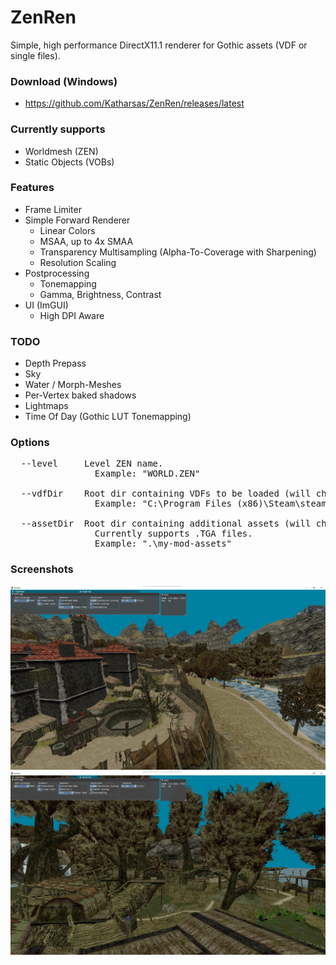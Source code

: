 # ZenRen


Simple, high performance DirectX11.1 renderer for Gothic assets (VDF or single files).

### Download (Windows)
- https://github.com/Katharsas/ZenRen/releases/latest

### Currently supports
- Worldmesh (ZEN)
- Static Objects (VOBs)

### Features
- Frame Limiter
- Simple Forward Renderer
  - Linear Colors
  - MSAA, up to 4x SMAA
  - Transparency Multisampling (Alpha-To-Coverage with Sharpening)
  - Resolution Scaling
- Postprocessing
  - Tonemapping
  - Gamma, Brightness, Contrast
- UI (ImGUI)
  - High DPI Aware

### TODO
- Depth Prepass
- Sky
- Water / Morph-Meshes
- Per-Vertex baked shadows
- Lightmaps
- Time Of Day (Gothic LUT Tonemapping)

### Options
<pre>
  --level     Level ZEN name.
                Example: "WORLD.ZEN"
				 
  --vdfDir    Root dir containing VDFs to be loaded (will check all subfolders).
                Example: "C:\Program Files (x86)\Steam\steamapps\common\Gothic"
				 
  --assetDir  Root dir containing additional assets (will check all subfolders).
                Currently supports .TGA files.
                Example: ".\my-mod-assets"
</pre>

### Screenshots
![Oldcampe](Screenshots/oldcamp.jpg)
![Swampcamp](Screenshots/swampcamp.jpg)
